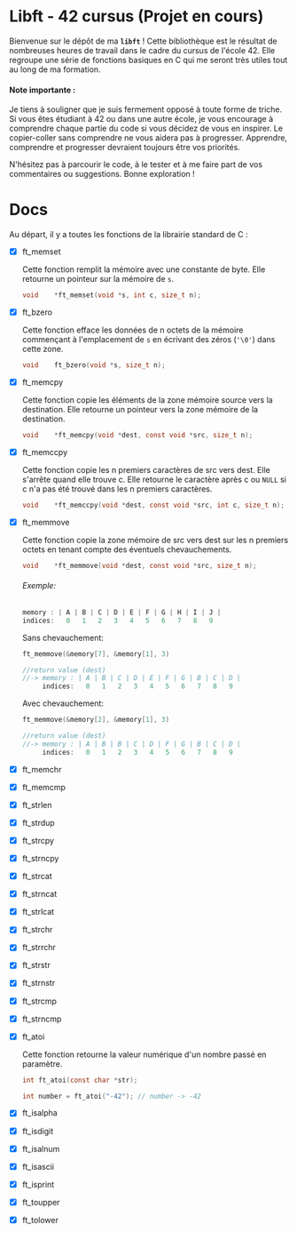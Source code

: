 # Libft - 42 cursus (Projet en cours)

Bienvenue sur le dépôt de ma **`libft`** ! Cette bibliothèque est le résultat de nombreuses heures de travail dans le cadre du cursus de l'école 42. Elle regroupe une série de fonctions basiques en C qui me seront très utiles tout au long de ma formation.

#### Note importante : 
Je tiens à souligner que je suis fermement opposé à toute forme de triche. Si vous êtes étudiant à 42 ou dans une autre école, je vous encourage à comprendre chaque partie du code si vous décidez de vous en inspirer. Le copier-coller sans comprendre ne vous aidera pas à progresser. Apprendre, comprendre et progresser devraient toujours être vos priorités.

N'hésitez pas à parcourir le code, à le tester et à me faire part de vos commentaires ou suggestions. Bonne exploration !

# Docs

Au départ, il y a toutes les fonctions de la librairie standard de C :

- [x] ft_memset

    Cette fonction remplit la mémoire avec une constante de byte. Elle retourne un pointeur sur la mémoire de `s`.

    ```c
    void	*ft_memset(void *s, int c, size_t n);
    ```

- [x] ft_bzero
    
    Cette fonction efface les données de n octets de la mémoire commençant à l'emplacement de `s` en écrivant des zéros (`'\0'`) dans cette zone.

    ```c
    void	ft_bzero(void *s, size_t n);
    ``` 

- [x] ft_memcpy

    Cette fonction copie les éléments de la zone mémoire source vers la destination. Elle retourne un pointeur vers la zone mémoire de la destination.

    ```c
    void	*ft_memcpy(void *dest, const void *src, size_t n);
    ```

- [x] ft_memccpy

    Cette fonction copie les n premiers caractères de src vers dest. Elle s'arrête quand elle trouve c. Elle retourne le caractère après c ou `NULL` si c n'a pas été trouvé dans les n premiers caractères.

    ```c
    void	*ft_memccpy(void *dest, const void *src, int c, size_t n);
    ```

- [x] ft_memmove

    Cette fonction copie la zone mémoire de src vers dest sur les n premiers octets en tenant compte des éventuels chevauchements.

    ```c
    void	*ft_memmove(void *dest, const void *src, size_t n);
    ```

    ###### Exemple: 
    ```c
    memory : | A | B | C | D | E | F | G | H | I | J |
    indices:   0   1   2   3   4   5   6   7   8   9
    ```
    Sans chevauchement:
    ```c
    ft_memmove(&memory[7], &memory[1], 3)

    //return value (dest) 
    //-> memory : | A | B | C | D | E | F | G | B | C | D |
         indices:   0   1   2   3   4   5   6   7   8   9    
    ```
    Avec chevauchement:
    ```c
    ft_memmove(&memory[2], &memory[1], 3)

    //return value (dest) 
    //-> memory : | A | B | B | C | D | F | G | B | C | D |
         indices:   0   1   2   3   4   5   6   7   8   9    
    ```


- [x] ft_memchr
- [x] ft_memcmp
- [x] ft_strlen
- [x] ft_strdup
- [x] ft_strcpy
- [x] ft_strncpy
- [x] ft_strcat
- [x] ft_strncat
- [x] ft_strlcat
- [x] ft_strchr
- [x] ft_strrchr
- [x] ft_strstr
- [x] ft_strnstr
- [x] ft_strcmp
- [x] ft_strncmp
- [x] ft_atoi 

    Cette fonction retourne la valeur numérique d'un nombre passé en paramètre.

    ```c
    int	ft_atoi(const char *str);
    ```

    ```c
    int number = ft_atoi("-42"); // number -> -42
    ```
- [x] ft_isalpha
- [x] ft_isdigit
- [x] ft_isalnum
- [x] ft_isascii
- [x] ft_isprint
- [x] ft_toupper
- [x] ft_tolower